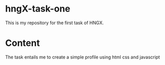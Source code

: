 # hngX-task-one
This is my repository for the first task of HNGX.

# Content
The task entails me to create a simple profile using html css and javascript
